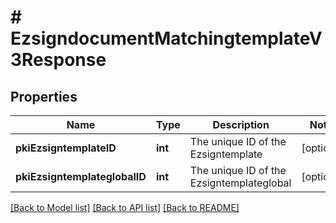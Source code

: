 # # EzsigndocumentMatchingtemplateV3Response

## Properties

Name | Type | Description | Notes
------------ | ------------- | ------------- | -------------
**pkiEzsigntemplateID** | **int** | The unique ID of the Ezsigntemplate | [optional]
**pkiEzsigntemplateglobalID** | **int** | The unique ID of the Ezsigntemplateglobal | [optional]

[[Back to Model list]](../../README.md#models) [[Back to API list]](../../README.md#endpoints) [[Back to README]](../../README.md)
